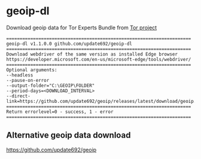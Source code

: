 # geoip-dl

Download geoip data for Tor Experts Bundle from [Tor project](https://gitlab.torproject.org/tpo/network-health/metrics/geoip-data/-/packages)

```
=====================================================================
geoip-dl v1.1.0.0 github.com/update692/geoip-dl
=====================================================================
Download webdriver of the same version as installed Edge browser
https://developer.microsoft.com/en-us/microsoft-edge/tools/webdriver/
=====================================================================
Optional arguments:
--headless
--pause-on-error
--output-folder="C:\GEOIP\FOLDER"
--period-days=<DOWNLOAD_INTERVAL>
--direct-link=https://github.com/update692/geoip/releases/latest/download/geoip.zip
=====================================================================
Return errorlevel=0 - success, 1 - error
=====================================================================
```

## Alternative geoip data download

https://github.com/update692/geoip
